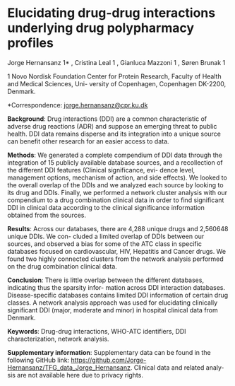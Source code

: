 # Elucidating drug-drug interactions underlying drug polypharmacy profiles

Jorge Hernansanz 1* , Cristina Leal 1 , Gianluca Mazzoni 1 , Søren Brunak 1

1
Novo Nordisk Foundation Center for Protein Research, Faculty of Health and Medical Sciences, Uni-
versity of Copenhagen, Copenhagen DK-2200, Denmark.

*Correspondence: jorge.hernansanz@cpr.ku.dk 

**Background**: Drug interactions (DDI) are a common characteristic of adverse drug reactions (ADR)
and suppose an emerging threat to public health. DDI data remains disperse and its integration into a
unique source can benefit other research for an easier access to data.


**Methods**: We generated a complete compendium of DDI data through the integration of 15 publicly
available database sources, and a recollection of the different DDI features (Clinical significance, evi-
dence level, management options, mechanism of action, and side effects). We looked to the overall
overlap of the DDIs and we analyzed each source by looking to its drug and DDIs. Finally, we performed
a network cluster analysis with our compendium to a drug combination clinical data in order to find
significant DDI in clinical data according to the clinical significance information obtained from the
sources.

**Results**: Across our databases, there are 4,288 unique drugs and 2,560648 unique DDIs. We con-
cluded a limited overlap of DDIs between our sources, and observed a bias for some of the ATC class
in specific databases focused on cardiovascular, HIV, Hepatitis and Cancer drugs. We found two highly
connected clusters from the network analysis performed on the drug combination clinical data.

**Conclusion**: There is little overlap between the different databases, indicating thus the sparsity infor-
mation across DDI interaction databases. Disease-specific databases contains limited DDI information
of certain drug classes. A network analysis approach was used for elucidating clinically significant DDI
(major, moderate and minor) in hospital clinical data from Denmark.

**Keywords**: Drug-drug interactions, WHO-ATC identifiers, DDI characterization, network analysis.

**Supplementary information**: Supplementary data can be found in the following GitHub link:
https://github.com/Jorge-Hernansanz/TFG_data_Jorge_Hernansanz. Clinical data and related analy-
sis are not available here due to privacy rights.
